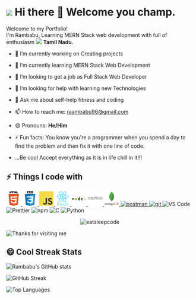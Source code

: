 <h1><img src="https://emojis.slackmojis.com/emojis/images/1531849430/4246/blob-sunglasses.gif?1531849430" width="30"/> Hi there 👋 Welcome you champ.</h1>

<p>Welcome to my Portfolio! </br> I'm Rambabu, Learning MERN Stack web development with full of enthusiasm <img src="https://image.flaticon.com/icons/png/512/3909/3909444.png" width="13"/> <b>Tamil Nadu.</b></p> 



- 🔭 I’m currently working on Creating projects 

- 🌱 I’m currently learning MERN Stack Web Development

- 👯 I’m looking to get a job as Full Stack Web Developer

- 🤔 I’m looking for help with learning new Technologies

- 💬 Ask me about self-help fitness and coding

- 📫 How to reach me: raambabu96@gmail.com

- 😄 Pronouns: **He/Him**

- ⚡ Fun facts: You know you're a programmer when you spend a day to find the problem and then fix it with one line of code.
-    ...Be cool Accept everything as it is in life chill in it!!!





## ⚡ Things I code with

<p>
  <p align="left">
    <a href="https://www.w3.org/html/" target="_blank"> <img src="https://raw.githubusercontent.com/devicons/devicon/master/icons/html5/html5-original-wordmark.svg" alt="html5" width="40" height="40"/> </a>
    <a href="https://www.w3schools.com/css/" target="_blank"> <img src="https://raw.githubusercontent.com/devicons/devicon/master/icons/css3/css3-original-wordmark.svg" alt="css3" width="40" height="40"/> </a>
    <a href="https://developer.mozilla.org/en-US/docs/Web/JavaScript" target="_blank"> <img src="https://raw.githubusercontent.com/devicons/devicon/master/icons/javascript/javascript-original.svg" alt="javascript" width="40" height="40"/> </a>
<a href="https://reactjs.org/" target="_blank"> <img src="https://raw.githubusercontent.com/devicons/devicon/master/icons/react/react-original-wordmark.svg" alt="react" width="40" height="40"/> </a>
      <a href="https://nodejs.org" target="_blank"> <img src="https://raw.githubusercontent.com/devicons/devicon/master/icons/nodejs/nodejs-original-wordmark.svg" alt="nodejs" width="40" height="40"/> </a>
    <a href="https://expressjs.com" target="_blank"> <img src="https://raw.githubusercontent.com/devicons/devicon/master/icons/express/express-original-wordmark.svg" alt="express" width="40" height="40"/> </a>
    <a href="https://www.mongodb.com/" target="_blank"> <img src="https://raw.githubusercontent.com/devicons/devicon/master/icons/mongodb/mongodb-original-wordmark.svg" alt="mongodb" width="40" height="40"/> </a>
<a href="https://www.postman.com/" target="_blank"> <img src="https://www.vectorlogo.zone/logos/getpostman/getpostman-icon.svg" alt="postman" width="40" height="40"/> </a>
<a href="https://git-scm.com/" target="_blank"> <img src="https://www.vectorlogo.zone/logos/git-scm/git-scm-icon.svg" alt="git" width="40" height="40"/> </a>
    <img alt="VS Code" src="https://img.shields.io/badge/-VS_Code-007ACC?style=flat-square&logo=visual-studio-code&logoColor=white" /> 
  <img alt="Prettier" src="https://img.shields.io/badge/-Prettier-F7B93E?style=flat-square&logo=prettier&logoColor=white" />
  <img alt="npm" src="https://img.shields.io/badge/-NPM-CB3837?style=flat-square&logo=npm&logoColor=white" />
   <img alt="C" src="https://img.shields.io/badge/C-00599C?style=flat&logo=c&logoColor=white)" />
    <img alt="Python" src="https://img.shields.io/badge/Python-FFD43B?style=flat&logo=python&logoColor=darkgreen" />

    


  <div align="center">
<img src="https://github.com/raghavk16/raghavk16/blob/master/giphy.webp" alt="eatsleepcode" width="250" height="250" />
</div>
</p>

<img height="120" alt="Thanks for visiting me" width="100%" src="https://raw.githubusercontent.com/BrunnerLivio/brunnerlivio/master/images/marquee.svg" />

## 😄 Cool Streak Stats

![Rambabu's GitHub stats](https://github-readme-stats.vercel.app/api?username=RambabuMS&show_icons=true&theme=radical)

![GitHub Streak](https://github-readme-streak-stats.herokuapp.com/?user=RambabuMS&theme=radical)

![Top Languages](https://github-readme-stats.vercel.app/api/top-langs/?username=RambabuMS&layout=compact&theme=radical&langs_count=6)





  







